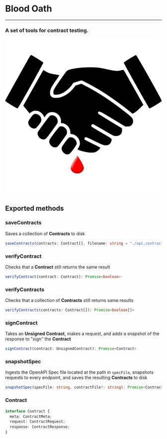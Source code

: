 # Blood Oath

---

### A set of tools for contract testing.

<p align="center">
  <img alt="Logo" title="Logo" width="512px" src="./img/logo.png" />
</p>

## Exported methods

### saveContracts

Saves a collection of **Contracts** to disk

```typescript
saveContracts(contracts: Contract[], filename: string = "./api.contracts.dat"): Promise<boolean>
```

### verifyContract

Checks that a **Contract** still returns the same result

```typescript
verifyContract(contract: Contract): Promise<boolean>
```

### verifyContracts

Checks that a collection of **Contracts** still returns same results

```typescript
verifyContracts(contracts: Contract[]): Promise<boolean[]>
```

### signContract

Takes an **Unsigned Contract**, makes a request, and adds a snapshot of the response to "sign" the **Contract**

```typescript
signContract(contract: UnsignedContract): Promise<Contract>
```

### snapshotSpec

Ingests the OpenAPI Spec file located at the path in `specFile`, snapshots requests to every endpoint, and saves the resulting **Contracts** to disk

```typescript
snapshotSpec(specFile: string, contractFile?: string): Promise<Contract[]>
```

### Contract

```typescript
interface Contract {
  meta: ContractMeta;
  request: ContractRequest;
  response: ContractResponse;
}
```
